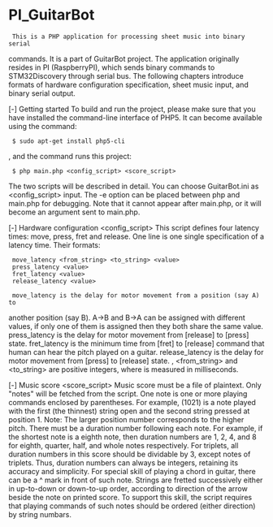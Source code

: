PI_GuitarBot
============

     This is a PHP application for processing sheet music into binary serial
commands. It is a part of GuitarBot project.
     The application originally resides in PI (RaspberryPI), which sends binary
commands to STM32Discovery through serial bus. The following chapters introduce
formats of hardware configuration specification, sheet music input, and binary
serial output.

[-] Getting started
     To build and run the project, please make sure that you have installed
the command-line interface of PHP5. It can become available using the command:

     $ sudo apt-get install php5-cli

, and the command runs this project:

     $ php main.php <config_script> <score_script>

The two scripts will be described in detail. You can choose GuitarBot.ini as
<config_script> input.
     The -e option can be placed between php and main.php for debugging. Note
that it cannot appear after main.php, or it will become an argument sent to
main.php.

[-] Hardware configuration <config_script>
     This script defines four latency times: move, press, fret and release. One
line is one single specification of a latency time. Their formats:

     move_latency <from_string> <to_string> <value>
     press_latency <value>
     fret_latency <value>
     release_latency <value>

     move_latency is the delay for motor movement from a position (say A) to
another position (say B). A->B and B->A can be assigned with different values,
if only one of them is assigned then they both share the same value.
     press_latency is the delay for motor movement from [release] to [press]
state.
     fret_latency is the minimum time from [fret] to [release] command that
human can hear the pitch played on a guitar.
     release_latency is the delay for motor movement from [press] to [release]
state.
     <value>, <from_string> and <to_string> are positive integers, where <value>
is measured in milliseconds.

[-] Music score <score_script>
     Music score must be a file of plaintext. Only "notes" will be fetched from
the script. One note is one or more playing commands enclosed by parentheses.
For example, (1021) is a note played with the first (the thinnest) string open
and the second string pressed at position 1. Note: The larger position number
corresponds to the higher pitch.
     There must be a duration number following each note. For example, if the
shortest note is a eighth note, then duration numbers are 1, 2, 4, and 8 for
eighth, quarter, half, and whole notes respectively. For triplets, all duration
numbers in this score should be dividable by 3, except notes of triplets. Thus,
duration numbers can always be integers, retaining its accuracy and simplicity.
     For special skill of playing a chord in guitar, there can be a ^ mark in
front of such note. Strings are fretted successively either in up-to-down or
down-to-up order, according to direction of the arrow beside the note on printed
score. To support this skill, the script requires that playing commands of such
notes should be ordered (either direction) by string numbars.
